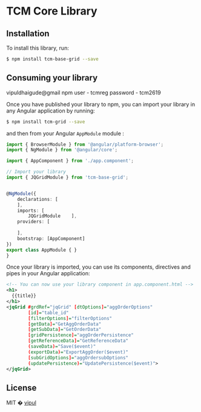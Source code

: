 ﻿# TCM Core Library

## Installation

To install this library, run:

```bash
$ npm install tcm-base-grid --save
```

## Consuming your library


vipuldhaigude@gmail
npm user - tcmreg
password - tcm2619

Once you have published your library to npm, you can import your library in any Angular application by running:

```bash
$ npm install tcm-grid --save
```

and then from your Angular `AppModule` module :

```typescript
import { BrowserModule } from '@angular/platform-browser';
import { NgModule } from '@angular/core';

import { AppComponent } from './app.component';

// Import your library
import { JQGridModule } from 'tcm-base-grid';


@NgModule({
    declarations: [
    ],
    imports: [
        JQGridModule    ],
    providers: [
        
    ],
    bootstrap: [AppComponent]
})
export class AppModule { }
}
```

Once your library is imported, you can use its components, directives and pipes in your Angular application:

```xml
<!-- You can now use your library component in app.component.html -->
<h1>
  {{title}}
</h1>
<jqGrid #grdRef="jqGrid" [dtOptions]="aggOrderOptions"
        [id]="table_id"
        [filterOptions]="filterOptions"
        [getData]="GetAggOrderData"
        [getSubData]="GetOrderData"
        [gridPersistence]="aggOrderPersistence"
        [getReferenceData]="GetReferenceData"
        (saveData)="Save($event)"
        (exportData)="ExportAggOrder($event)"
        [subGridOptions]="aggOrdersubOptions"
        (updatePersistence)="UpdatePersistence($event)">
</jqGrid>

```

## License
MIT � [vipul](mailto:vipul.dhaigude@tieto.com)
